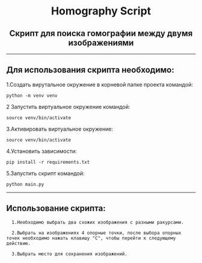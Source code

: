 <h1 align="center">Homography Script</h1> 

<h2 align="center">Скрипт для поиска гомографии между двумя изображениями</h2> 

______________________________________________________
## Для использования скрипта необходимо:
  
  1.Создать вирутальное окружение в корневой папке проекта командой:
  ```shell
  python -m venv venv
  ```

  2 Запустить виртуальное окружение командой:
  ```shell
  source venv/bin/activate
  ```

  3.Активировать виртуальное окружение:
  ```shell
  source venv/bin/activate
  ```

  4.Установить зависимости:
  ```shell
  pip install -r requirements.txt
  ```

  5.Запустить скрипт командой:
  ```shell
  python main.py
  ```
_____________________________________________________ 
## Использование скрипта:
  
      1.Необходимо выбрать два схожих изображения с разными ракурсами.

      2.Выбрать на изображениях 4 опорные точки, после выбора опорных точек необходимо нажать клавишу "C", чтобы перейти к следующему действию.

      3.Выбрать место для сохранения изображений.
